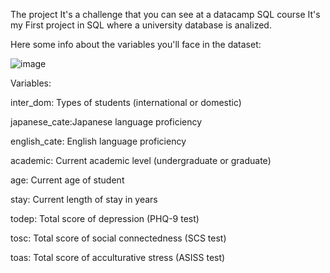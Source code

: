 The project It's a challenge that you can see at a datacamp SQL course 
It's my First project in SQL where a university database is analized.

Here some info about the variables you'll face in the dataset:

![image](https://github.com/user-attachments/assets/14b96341-9856-429a-857b-c0a314cbd3b2)

Variables:

inter_dom:	  Types of students (international or domestic)

japanese_cate:Japanese language proficiency

english_cate:	English language proficiency

academic: 	  Current academic level (undergraduate or graduate)

age:	  Current age of student

stay:	  Current length of stay in years

todep:	Total score of depression (PHQ-9 test)

tosc:	  Total score of social connectedness (SCS test)

toas:   Total score of acculturative stress (ASISS test)

